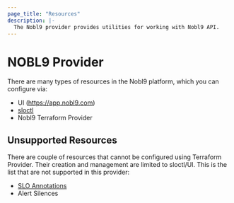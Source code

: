 ```yaml
---
page_title: "Resources"
description: |-
  The Nobl9 provider provides utilities for working with Nobl9 API.
---
```


# NOBL9 Provider

There are many types of resources in the Nobl9 platform, which you can configure via:
- UI (https://app.nobl9.com)
- [sloctl](https://docs.nobl9.com/sloctl-user-guide/)
- Nobl9 Terraform Provider

## Unsupported Resources

There are couple of resources that cannot be configured using Terraform Provider. Their creation and management are limited to sloctl/UI. This is the list that are not supported in this provider:
- [SLO Annotations](https://docs.nobl9.com/Features/SLO_Annotations/)
- Alert Silences
